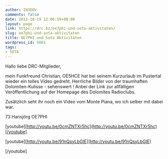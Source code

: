 ```yaml
---
author: IN3DOV
comments: false
date: 2012-10-19 12:06:59+00:00
layout: page
link: https://drc.bz/oe7phi-und-sota-aktivitaten/
slug: oe7phi-und-sota-aktivitaten
title: OE7PHI und Sota Aktivitäten
wordpress_id: 5661
tags:
- SOTA
---
```


Hallo liebe DRC-Mitglieder,

mein Funkfreund Christian, OE5HCE hat bei seinem Kurzurlaub im Pustertal wieder ein tolles Video gedreht. Herrliche Bilder von der traumhaften Dolomiten-Kulisse - sehenswert ! Anbei der Link zur allfälligen Veröffentlichung auf der Homepage des Dolomites Radioclubs.

Zusätzlich seht ihr noch ein Video vom Monte Piana, wo ich selber mit dabei war.

73 Hansjörg OE7PHI

[youtube][http://youtu.be/0cmZNTXr5hc](http://youtu.be/0cmZNTXr5hc)[/youtube]



[youtube][http://youtu.be/91nQsyLbGlE](http://youtu.be/91nQsyLbGlE)

[/youtube]
